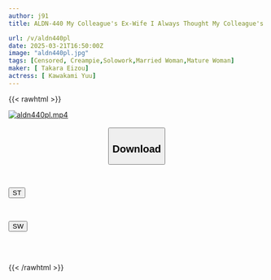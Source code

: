 ```yaml
---
author: j91
title: ALDN-440 My Colleague's Ex-Wife I Always Thought My Colleague's Wife Was Nice, But After We Broke Up, She Turned Out To Be An Extremely Horny Wife Who Wanted Me To Cum Inside Her Every Time... Yu Kawakami

url: /v/aldn440pl
date: 2025-03-21T16:50:00Z
image: "aldn440pl.jpg"
tags: [Censored, Creampie,Solowork,Married Woman,Mature Woman]
maker: [ Takara Eizou]
actress: [ Kawakami Yuu]
---
```



{{< rawhtml >}}

<div class="video" data-videoid="gVwWzQ1eJRSgJy">
    <a href="javascript:;">
        <img src="/v/aldn440pl/aldn440pl.jpg" width="WIDTH" height="HEIGHT" alt="aldn440pl.mp4" loading="lazy">
    </a>
</div>

<script type="text/javascript" src="https://j91.asia/asset/on-demand-st.js"></script>

<br>
  <link rel="stylesheet" href="https://j91.asia/asset/bs5.css">
  
  <center>
  <button class="btn btn-primary" type="button" data-bs-toggle="collapse" data-bs-target=".multi-collapse" aria-expanded="false" aria-controls="multiCollapseExample1 multiCollapseExample2"><h2>Download</h2></button></center>
</p>
<div class="row">
  <div class="col">
    <div class="collapse multi-collapse" id="multiCollapseExample1">
      <div class="card card-body">
	      	      <br>
<div class="buttons">  
<p><a href="/v/aldn440pl/st.html" target="_blank"><button class="btn-hover color-3"><i class="fa fa-download"></i> ST</button></a></p></div>
    </div>
  </div>
</div>
  <div class="col">
    <div class="collapse multi-collapse" id="multiCollapseExample2">
      <div class="card card-body">
	      <br>
<div class="buttons">
<p><a href="/v/aldn440pl/sw.html" target="_blank"><button class="btn-hover color-2"><i class="fa fa-download"></i> SW</button></a></p></div>
<br><br>
      </div>
    </div>
  </div>
</div>

{{< /rawhtml >}}